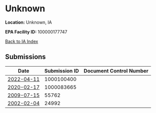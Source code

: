 # Unknown

**Location:** Unknown, IA

**EPA Facility ID:** 100000177747

[Back to IA Index](../../index.md)

## Submissions

| Date | Submission ID | Document Control Number |
|------|--------------|-------------------------|
| [2022-04-11](submissions/1000100400.md) | 1000100400 |  |
| [2020-02-17](submissions/1000083665.md) | 1000083665 |  |
| [2009-07-15](submissions/55762.md) | 55762 |  |
| [2002-02-04](submissions/24992.md) | 24992 |  |

